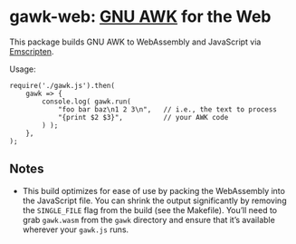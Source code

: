 # gawk-web: [GNU AWK](https://www.gnu.org/software/gawk/) for the Web

This package builds GNU AWK to WebAssembly and JavaScript via [Emscripten](https://emscripten.org/).

Usage:
```
require('./gawk.js').then(
    gawk => {
        console.log( gawk.run(
            "foo bar baz\n1 2 3\n",   // i.e., the text to process
            "{print $2 $3}",          // your AWK code
        ) );
    },
);
```

## Notes

- This build optimizes for ease of use by packing the WebAssembly into the
JavaScript file. You can shrink the output significantly by removing
the `SINGLE_FILE` flag from the build (see the Makefile). You’ll need to
grab `gawk.wasm` from the `gawk` directory and ensure that it’s available
wherever your `gawk.js` runs.
